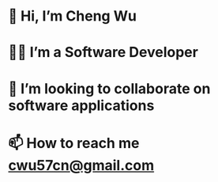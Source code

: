 # 👋 Hi, I’m Cheng Wu
# 🧑‍💻 I’m a Software Developer
# 🌱 I’m looking to collaborate on software applications
# 📫 How to reach me cwu57cn@gmail.com

<!---
Cheng57/Cheng57 is a ✨ special ✨ repository because its `README.md` (this file) appears on your GitHub profile.
You can click the Preview link to take a look at your changes.
--->
